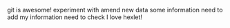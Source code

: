 git is awesome!
experiment with amend
new data
some information need to add
my information
need to check
I love hexlet!
